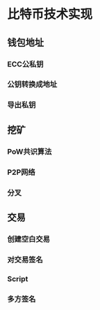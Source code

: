 # 比特币技术实现

## 钱包地址

### ECC公私钥

### 公钥转换成地址

### 导出私钥

## 挖矿

### PoW共识算法

### P2P网络

### 分叉

## 交易

### 创建空白交易

### 对交易签名

### Script

### 多方签名